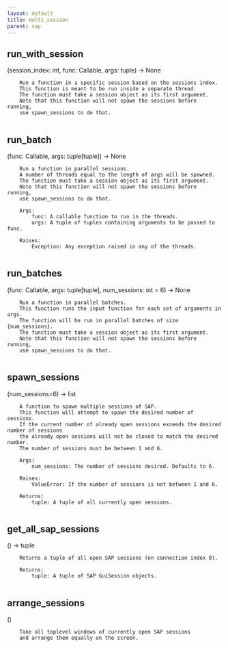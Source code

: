 ```yaml
---
layout: default
title: multi_session
parent: sap
---
```


## run_with_session
(session_index: int, func: Callable, args: tuple) -> None

```
    Run a function in a specific session based on the sessions index.
    This function is meant to be run inside a separate thread.
    The function must take a session object as its first argument.
    Note that this function will not spawn the sessions before running,
    use spawn_sessions to do that.
    
```

## run_batch
(func: Callable, args: tuple[tuple]) -> None

```
    Run a function in parallel sessions.
    A number of threads equal to the length of args will be spawned.
    The function must take a session object as its first argument.
    Note that this function will not spawn the sessions before running,
    use spawn_sessions to do that.

    Args:
        func: A callable function to run in the threads.
        args: A tuple of tuples containing arguments to be passed to func.

    Raises:
        Exception: Any exception raised in any of the threads.
    
```

## run_batches
(func: Callable, args: tuple[tuple], num_sessions: int = 6) -> None

```
    Run a function in parallel batches.
    This function runs the input function for each set of arguments in args.
    The function will be run in parallel batches of size {num_sessions}.
    The function must take a session object as its first argument.
    Note that this function will not spawn the sessions before running,
    use spawn_sessions to do that.
    
```

## spawn_sessions
(num_sessions=6) -> list

```
    A function to spawn multiple sessions of SAP.
    This function will attempt to spawn the desired number of sessions.
    If the current number of already open sessions exceeds the desired number of sessions
    the already open sessions will not be closed to match the desired number.
    The number of sessions must be between 1 and 6.

    Args:
        num_sessions: The number of sessions desired. Defaults to 6.

    Raises:
        ValueError: If the number of sessions is not between 1 and 6.

    Returns:
        tuple: A tuple of all currently open sessions.
    
```

## get_all_sap_sessions
() -> tuple

```
    Returns a tuple of all open SAP sessions (on connection index 0).

    Returns:
        tuple: A tuple of SAP GuiSession objects.
    
```

## arrange_sessions
()

```
    Take all toplevel windows of currently open SAP sessions
    and arrange them equally on the screen.
    
```

